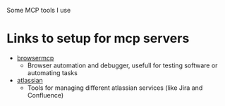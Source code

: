 Some MCP tools I use

# Links to setup for mcp servers
* [browsermcp](https://github.com/BrowserMCP/mcp)
  * Browser automation and debugger, usefull for testing software or automating tasks
* [atlassian]([https://github.com/BrowserMCP/mcp](https://community.atlassian.com/forums/Atlassian-Platform-articles/Using-the-Atlassian-Remote-MCP-Server-beta/ba-p/3005104))
  * Tools for managing different atlassian services (like Jira and Confluence)   
